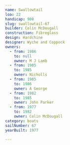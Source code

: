 ```yaml
---
name: Swallowtail
loa: 22
handicap: 908
slug: swallowtail-67
builder: Colin McDougall
construction: Fibreglass
design: Hardchine
designer: Wyche and Coppock
owners:
  - from: 1986
    to: null
    owner: M J Lamb
  - from: 1985
    to: 1985
    owner: Nicholls
  - from: 1985
    to: 1986
    owner: A George
  - from: 1982
    to: 1985
    owner: John Parker
  - from: 1977
    to: 1982
    owner: Colin McDougall
category: boats
sailNumber: 67
yearBuilt: 1977

---
```

